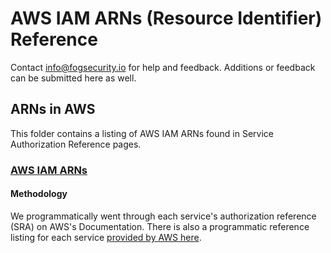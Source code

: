 # AWS IAM ARNs (Resource Identifier) Reference

Contact info@fogsecurity.io for help and feedback. Additions or feedback can be submitted here as well.

## ARNs in AWS

This folder contains a listing of AWS IAM ARNs found in Service Authorization Reference pages.

### [AWS IAM ARNs](aws_resources.json)

#### Methodology

We programmatically went through each service's authorization reference (SRA) on AWS's Documentation.  There is also a programmatic reference listing for each service [provided by AWS here](https://docs.aws.amazon.com/service-authorization/latest/reference/service-reference.html).

